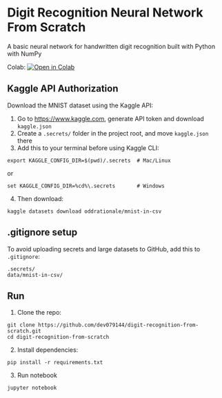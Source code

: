 # Digit Recognition Neural Network From Scratch

A basic neural network for handwritten digit recognition built with Python with NumPy

Colab: [![Open in Colab](https://colab.research.google.com/assets/colab-badge.svg)](https://colab.research.google.com/github/dev079144/digit-recognition/blob/main/notebooks/training.ipynb)

## Kaggle API Authorization

Download the MNIST dataset using the Kaggle API:

1. Go to https://www.kaggle.com, generate API token and download `kaggle.json`
2. Create a `.secrets/` folder in the project root, and move `kaggle.json` there
3. Add this to your terminal before using Kaggle CLI:
```
export KAGGLE_CONFIG_DIR=$(pwd)/.secrets  # Mac/Linux
```
or
```
set KAGGLE_CONFIG_DIR=%cd%\.secrets       # Windows
```

4. Then download:
```
kaggle datasets download oddrationale/mnist-in-csv
```

## .gitignore setup

To avoid uploading secrets and large datasets to GitHub, add this to `.gitignore`:
```
.secrets/
data/mnist-in-csv/
```

## Run

1. Clone the repo:
```
git clone https://github.com/dev079144/digit-recognition-from-scratch.git
cd digit-recognition-from-scratch
```

2. Install dependencies:
```
pip install -r requirements.txt
```

3. Run notebook
```
jupyter notebook
```